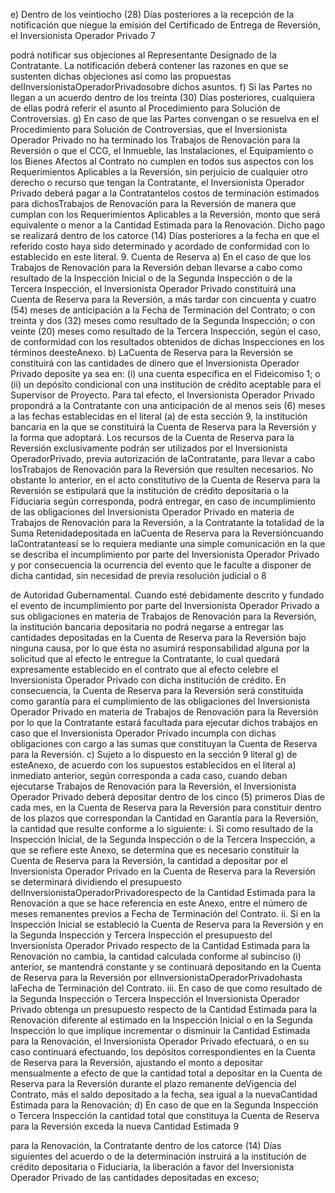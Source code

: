 e) Dentro de los veintiocho (28) Días posteriores a la recepción de la notificación que niegue
la emisión del Certificado de Entrega de Reversión, el Inversionista Operador Privado
7

podrá notificar sus objeciones al Representante Designado de la Contratante. La
notificación deberá contener las razones en que se sustenten dichas objeciones así como
las propuestas delInversionistaOperadorPrivadosobre dichos asuntos.
f) Si las Partes no llegan a un acuerdo dentro de los treinta (30) Días posteriores, cualquiera
de ellas podrá referir el asunto al Procedimiento para Solución de Controversias.
g) En caso de que las Partes convengan o se resuelva en el Procedimiento para Solución de
Controversias, que el Inversionista Operador Privado no ha terminado los Trabajos de
Renovación para la Reversión o que el CCG, el Inmueble, las Instalaciones, el
Equipamiento o los Bienes Afectos al Contrato no cumplen en todos sus aspectos con los
Requerimientos Aplicables a la Reversión, sin perjuicio de cualquier otro derecho o recurso
que tengan la Contratante, el Inversionista Operador Privado deberá pagar a la
Contratantelos costos de terminación estimados para dichosTrabajos de Renovación para
la Reversión de manera que cumplan con los Requerimientos Aplicables a la Reversión,
monto que será equivalente o menor a la Cantidad Estimada para la Renovación. Dicho
pago se realizará dentro de los catorce (14) Días posteriores a la fecha en que el referido
costo haya sido determinado y acordado de conformidad con lo establecido en este literal.
9. Cuenta de Reserva
a) En el caso de que los Trabajos de Renovación para la Reversión deban llevarse a cabo
como resultado de la Inspección Inicial o de la Segunda Inspección o de la Tercera
Inspección, el Inversionista Operador Privado constituirá una Cuenta de Reserva para la
Reversión, a más tardar con cincuenta y cuatro (54) meses de anticipación a la Fecha de
Terminación del Contrato; o con treinta y dos (32) meses como resultado de la Segunda
Inspección; o con veinte (20) meses como resultado de la Tercera Inspección, según el
caso, de conformidad con los resultados obtenidos de dichas Inspecciones en los términos
deesteAnexo.
b) LaCuenta de Reserva para la Reversión se constituirá con las cantidades de dinero que el
Inversionista Operador Privado deposite ya sea en: (i) una cuenta específica en el
Fideicomiso 1; o (ii) un depósito condicional con una institución de crédito aceptable para
el Supervisor de Proyecto. Para tal efecto, el Inversionista Operador Privado propondrá a
la Contratante con una anticipación de al menos seis (6) meses a las fechas establecidas
en el literal (a) de esta sección 9, la institución bancaria en la que se constituirá la Cuenta
de Reserva para la Reversión y la forma que adoptará. Los recursos de la Cuenta de
Reserva para la Reversión exclusivamente podrán ser utilizados por el Inversionista
OperadorPrivado, previa autorización de laContratante, para llevar a cabo losTrabajos de
Renovación para la Reversión que resulten necesarios. No obstante lo anterior, en el acto
constitutivo de la Cuenta de Reserva para la Reversión se estipulará que la institución de
crédito depositaria o la Fiduciaria según corresponda, podrá entregar, en caso de
incumplimiento de las obligaciones del Inversionista Operador Privado en materia de
Trabajos de Renovación para la Reversión, a la Contratante la totalidad de la Suma
Retenidadepositada en laCuenta de Reserva para la Reversióncuando laContratanteasí
se lo requiera mediante una simple comunicación en la que se describa el incumplimiento
por parte del Inversionista Operador Privado y por consecuencia la ocurrencia del evento
que le faculte a disponer de dicha cantidad, sin necesidad de previa resolución judicial o
8

de Autoridad Gubernamental. Cuando esté debidamente descrito y fundado el evento de
incumplimiento por parte del Inversionista Operador Privado a sus obligaciones en materia
de Trabajos de Renovación para la Reversión, la institución bancaria depositaria no podrá
negarse a entregar las cantidades depositadas en la Cuenta de Reserva para la Reversión
bajo ninguna causa, por lo que ésta no asumirá responsabilidad alguna por la solicitud que
al efecto le entregue la Contratante, lo cual quedará expresamente establecido en el
contrato que al efecto celebre el Inversionista Operador Privado con dicha institución de
crédito. En consecuencia, la Cuenta de Reserva para la Reversión será constituida como
garantía para el cumplimiento de las obligaciones del Inversionista Operador Privado en
materia de Trabajos de Renovación para la Reversión por lo que la Contratante estará
facultada para ejecutar dichos trabajos en caso que el Inversionista Operador Privado
incumpla con dichas obligaciones con cargo a las sumas que constituyan la Cuenta de
Reserva para la Reversión.
c) Sujeto a lo dispuesto en la sección 9 literal g) de esteAnexo, de acuerdo con los supuestos
establecidos en el literal a) inmediato anterior, según corresponda a cada caso, cuando
deban ejecutarse Trabajos de Renovación para la Reversión, el Inversionista Operador
Privado deberá depositar dentro de los cinco (5) primeros Días de cada mes, en la Cuenta
de Reserva para la Reversión para constituir dentro de los plazos que correspondan la
Cantidad en Garantía para la Reversión, la cantidad que resulte conforme a lo siguiente:
i. Si como resultado de la Inspección Inicial, de la Segunda Inspección o de la
Tercera Inspección, a que se refiere este Anexo, se determina que es necesario
constituir la Cuenta de Reserva para la Reversión, la cantidad a depositar por el
Inversionista Operador Privado en la Cuenta de Reserva para la Reversión se
determinará dividiendo el presupuesto delInversionistaOperadorPrivadorespecto
de la Cantidad Estimada para la Renovación a que se hace referencia en este
Anexo, entre el número de meses remanentes previos a Fecha de Terminación del
Contrato.
ii. Si en la Inspección Inicial se estableció la Cuenta de Reserva para la Reversión y
en la Segunda Inspección y Tercera Inspección el presupuesto del Inversionista
Operador Privado respecto de la Cantidad Estimada para la Renovación no
cambia, la cantidad calculada conforme al subinciso (i) anterior, se mantendrá
constante y se continuará depositando en la Cuenta de Reserva para la Reversión
por elInversionistaOperadorPrivadohasta laFecha de Terminación del Contrato.
iii. En caso de que como resultado de la Segunda Inspección o Tercera Inspección el
Inversionista Operador Privado obtenga un presupuesto respecto de la Cantidad
Estimada para la Renovación diferente al estimado en la Inspección Inicial o en la
Segunda Inspección lo que implique incrementar o disminuir la Cantidad Estimada
para la Renovación, el Inversionista Operador Privado efectuará, o en su caso
continuará efectuando, los depósitos correspondientes en la Cuenta de Reserva
para la Reversión, ajustando el monto a depositar mensualmente a efecto de que
la cantidad total a depositar en la Cuenta de Reserva para la Reversión durante el
plazo remanente deVigencia del Contrato, más el saldo depositado a la fecha, sea
igual a la nuevaCantidad Estimada para la Renovación;
d) En caso de que en la Segunda Inspección o Tercera Inspección la cantidad total que
constituya la Cuenta de Reserva para la Reversión exceda la nueva Cantidad Estimada
9

para la Renovación, la Contratante dentro de los catorce (14) Días siguientes del acuerdo
o de la determinación instruirá a la institución de crédito depositaria o Fiduciaria, la
liberación a favor del Inversionista Operador Privado de las cantidades depositadas en
exceso;
